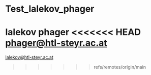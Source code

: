 # Test_lalekov_phager
lalekov
phager
<<<<<<< HEAD
phager@htl-steyr.ac.at
=======
lalekov@htl-steyr.ac.at
>>>>>>> refs/remotes/origin/main
